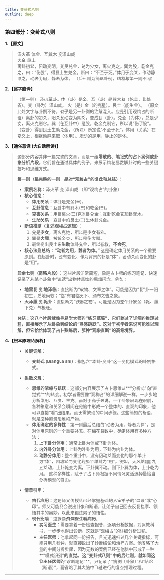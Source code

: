 ```yaml
---
title: 变卦式八则
outline: deep
---
```

  
### **第四部分：变卦式八则**

**1.【原文】**
> 泽火革  体金、互巽木   变泽山咸  
> 火金     艮土   
> 离卦初爻，阳动变阴，变艮兑金，兑为少女，离火克之。巽为股，乾金克之，曰：“伤股”。得艮土生兑金，断曰：“不至于死。”体用于变爻，作动静取之。动者为用，静者为体。
> （后七则为简略卦例，结构与第一则不同）

**2.【逐字直译】**
> （第一则）
> 泽火革卦。体（卦）是金，互（卦）是巽木和（乾金，此处省）。变（卦为）泽山咸。
> 火（是）金（的克星）。艮土（能生金）。
> （原文此处文字与卦例不符，似乎是另一卦例的注解混入。应是引用观梅占的断语）离卦的初爻，阳爻发动变为阴爻，变成艮（卦）。兑金（为体），兑是少女，离火克制它。巽（在互卦中）是股，乾金克制它，所以说“伤了股”。（变卦）得到艮土生助兑金，（所以）断定说“不至于死”。体用（关系）在变爻上，根据动静来取（体用）。发动的是用，静止的是体。

**3.【通俗意译 (大白话解读)】**
> 这部分内容并非一篇完整的文章，而是一组**零散的、笔记式的占卜案例或卦象分析片段**。它们旨在通过具体的例子，来展示梅花易数解卦时的一些关键技巧和思维方式。
> 
> **第一则（最完整的一则，是对“观梅占”的复盘和总结）：**
> *   **案例名称**：泽火革 变 泽山咸 （即“观梅占”的卦象）
> *   **核心信息**：
>     *   **体用关系**：体卦是兑金(☱)。
>     *   **互卦信息**：互卦中有巽木(☴)和乾金(☰)。
>     *   **克害关系**：用卦离火(☲)克体卦兑金；互卦乾金克互卦巽木。
>     *   **生助关系**：变卦中的艮土(☶)生体卦兑金。
> *   **断语推演（复述观梅占逻辑）**：
>     1.  兑是**少女**，离火克她，所以是少女有难。
>     2.  巽是**大腿**，被乾金克，所以是伤大腿。
>     3.  最终变出艮土来**生助**体卦兑金，所以有救，**不会死**。
> *   **核心法则总结**：**“动者为用，静者为体。”** 这是确定体用关系的一个重要原则。在起卦时，没有变化、作为背景的卦是“体”，因动爻而变化的卦是“用”。
> 
> **其余七则（简略片段）：**
> 这些片段非常简短，像是占卜师的练习笔记，快速记录了从某个卦象中“直读”出物体属性的思维闪念。例如：
> *   **地雷复 变 地泽临**：直接断为“软物、文章之体”。可能是因为“复”卦一阳初生，质地尚软；“临”有君临天下、颁布文告之象。
> *   **天泽履 变 乾卦**：直接断为“铁器之物”。可能是因为整个卦象金（乾、履下兑）气极旺。
> 
> **总结：这八个片段就像是易学大师的“练习草稿”，它们跳过了详细的推理过程，直接展示了从卦象到结论的“灵感跳跃”。这对于初学者来说可能难以理解，但它恰恰体现了占卜熟练后，那种“观象直断”的高级境界。**

**4.【根本原理论解析】**
> *   **关键词解**：
>     *   **变卦式 (Biànguà shì)**：指包含“本卦-变卦”这一变化模式的卦例格式。
> 
> *   **象数义理**：
>     *   **思维的浓缩与跳跃**：这部分内容展示了占卜思维从**“分析式”**向**“直觉式”**的转变。初学者需要像“观梅占”的详细解说一样，一步步地分析体用、互变、生克。而对于高手来说，一个卦象展现在眼前，各种象意和关系会瞬间在他脑中形成一个整体的、直观的印象，他可以直接“看”出结果，而无需繁琐的中间步骤。这些简短的断语，就是这种直觉思维的产物。
>     *   **体用确定的多样性**：第一则最后总结的“动者为用，静者为体”，是对体用原则的一个重要补充。在梅花易数中，确定体用有多种方法：
>         1.  **上下卦分体用**：通常上卦为体或下卦为体。
>         2.  **内外卦分体用**：上卦为外卦为用，下卦为内卦为体。
>         3.  **动静分体用**：整个重卦中，没有因动爻而变化的那个单卦为“体”，因动爻而变化的那个单卦为“用”。例如，天风姤(䷫)九五爻动，上卦乾变为离，下卦巽不动。则下卦巽为体，上卦乾为用。
>         这种多样性，赋予了占卜师根据不同情况灵活选择最恰当分析模型的自由。
> 
> *   **情景引申**：
>     *   **古代应用**：这是师父传授给已经掌握基础的入室弟子的“口诀”或“心印”。师父可能只会说出卦象和断语，让弟子自己回去反复揣摩、领悟其中的奥妙，以此来锻炼弟子的悟性。
>     *   **现代比喻**：这就像**资深医生看病历**。
>         *   **实习医生**：需要拿着一份检查报告，逐项分析数据，对照教科书，一步步地得出诊断。这就是“观梅占”的详细分析过程。
>         *   **主任医师**：他拿起同一份报告，目光迅速扫过几个关键指标，可能只用几秒钟，就直接说出了诊断结论和治疗方案。他省略了大量的中间分析步骤，因为无数的案例已经在他脑中形成了一种**“模式识别”**的直觉。
>         这“变卦式八则”中的后七则，就如同这位主任医师的**“诊断笔记”**，只记录了“病例（卦象）”和“结论（断语）”，而省略了其大脑中飞速进行的复杂推理过程。

---

